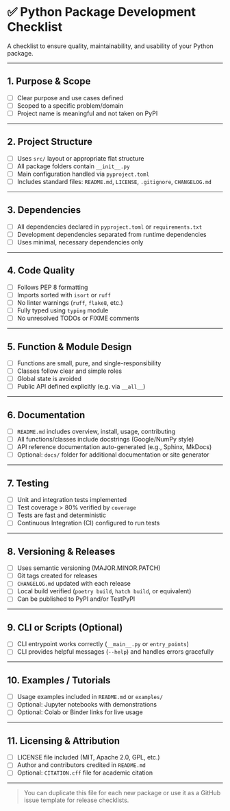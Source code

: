 # ✅ Python Package Development Checklist

A checklist to ensure quality, maintainability, and usability of your Python package.

---

## 1. Purpose & Scope

- [ ] Clear purpose and use cases defined  
- [ ] Scoped to a specific problem/domain  
- [ ] Project name is meaningful and not taken on PyPI  

---

## 2. Project Structure

- [ ] Uses `src/` layout or appropriate flat structure  
- [ ] All package folders contain `__init__.py`  
- [ ] Main configuration handled via `pyproject.toml`  
- [ ] Includes standard files: `README.md`, `LICENSE`, `.gitignore`, `CHANGELOG.md`  

---

## 3. Dependencies

- [ ] All dependencies declared in `pyproject.toml` or `requirements.txt`  
- [ ] Development dependencies separated from runtime dependencies  
- [ ] Uses minimal, necessary dependencies only  

---

## 4. Code Quality

- [ ] Follows PEP 8 formatting  
- [ ] Imports sorted with `isort` or `ruff`  
- [ ] No linter warnings (`ruff`, `flake8`, etc.)  
- [ ] Fully typed using `typing` module  
- [ ] No unresolved TODOs or FIXME comments  

---

## 5. Function & Module Design

- [ ] Functions are small, pure, and single-responsibility  
- [ ] Classes follow clear and simple roles  
- [ ] Global state is avoided  
- [ ] Public API defined explicitly (e.g. via `__all__`)  

---

## 6. Documentation

- [ ] `README.md` includes overview, install, usage, contributing  
- [ ] All functions/classes include docstrings (Google/NumPy style)  
- [ ] API reference documentation auto-generated (e.g., Sphinx, MkDocs)  
- [ ] Optional: `docs/` folder for additional documentation or site generator  

---

## 7. Testing

- [ ] Unit and integration tests implemented  
- [ ] Test coverage > 80% verified by `coverage`  
- [ ] Tests are fast and deterministic  
- [ ] Continuous Integration (CI) configured to run tests  

---

## 8. Versioning & Releases

- [ ] Uses semantic versioning (MAJOR.MINOR.PATCH)  
- [ ] Git tags created for releases  
- [ ] `CHANGELOG.md` updated with each release  
- [ ] Local build verified (`poetry build`, `hatch build`, or equivalent)  
- [ ] Can be published to PyPI and/or TestPyPI  

---

## 9. CLI or Scripts (Optional)

- [ ] CLI entrypoint works correctly (`__main__.py` or `entry_points`)  
- [ ] CLI provides helpful messages (`--help`) and handles errors gracefully  

---

## 10. Examples / Tutorials

- [ ] Usage examples included in `README.md` or `examples/`  
- [ ] Optional: Jupyter notebooks with demonstrations  
- [ ] Optional: Colab or Binder links for live usage  

---

## 11. Licensing & Attribution

- [ ] LICENSE file included (MIT, Apache 2.0, GPL, etc.)  
- [ ] Author and contributors credited in `README.md`  
- [ ] Optional: `CITATION.cff` file for academic citation  

---

> You can duplicate this file for each new package or use it as a GitHub issue template for release checklists.
